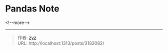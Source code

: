 # Pandas Note


&lt;!--more--&gt;


---

> 作者: [zyz](https://github.com/YouZhiZheng)  
> URL: http://localhost:1313/posts/3182082/  

